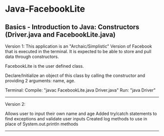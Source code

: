 # Java-FacebookLite
Basics - Introduction to Java: Constructors (Driver.java and FacebookLite.java)
-------------------------------------------------------------------------
Version 1:
This application is an "Archaic/Simplistic" Version of Facebook that is executed in the terminal.
It is expected to be able to store and pull data through constructors.

FacebookLite is the user defined class.

Declare/Initialize an object of this class by calling the constructor and providing 2 arguments: name, age.

Terminal:
   Compile: "javac FacebookLite.java Driver.java"
   Run: "java Driver"
_________________________________________________________________________
Version 2:

Allows user to input their own name and age
Added try/catch statements to find exceptions and validate user inputs
Created log methods to use in place of System.out.println methods

_________________________________________________________________________
